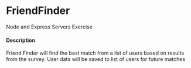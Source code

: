 # FriendFinder
Node and Express Servers Exercise

#### Description
Friend Finder will find the best match from a list of users based on results from the survey.
User data will be saved to list of users for future matches
